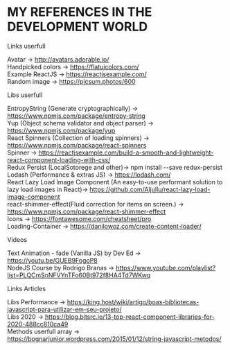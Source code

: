 <h1>MY REFERENCES IN THE DEVELOPMENT WORLD</h1>

Links userfull

Avatar -> http://avatars.adorable.io/
<br/>
Handpicked colors -> https://flatuicolors.com/
<br/>
Example ReactJS -> https://reactjsexample.com/
<br/>
Random image -> https://picsum.photos/600

Libs userfull

EntropyString (Generate cryptographically) -> https://www.npmjs.com/package/entropy-string
<br/>
Yup (Object schema validator and object parser) -> https://www.npmjs.com/package/yup
<br/>
React Spinners (Collection of loading spinners) -> https://www.npmjs.com/package/react-spinners
<br/>
Spinner -> https://reactjsexample.com/build-a-smooth-and-lightweight-react-component-loading-with-css/
<br/>
Redux Persist (LocalSotorege and other)-> npm install --save redux-persist 
Lodash (Performance & extras JS) -> https://lodash.com/
<br/>
React Lazy Load Image Component (An easy-to-use performant solution to lazy load images in React)-> https://github.com/Aljullu/react-lazy-load-image-component
<br/>
react-shimmer-effect(Fluid correction for items on screen.) -> https://www.npmjs.com/package/react-shimmer-effect
<br/>
Icons -> https://fontawesome.com/cheatsheet/pro
</br>
Loading-Container -> https://danilowoz.com/create-content-loader/


 
Videos

Text Animation - fade (Vanilla JS) by Dev Ed -> https://youtu.be/GUEB9FogoP8
<br/>
NodeJS Course by Rodrigo Branas -> https://www.youtube.com/playlist?list=PLQCmSnNFVYnTFo60Bt972f8HA4Td7WKwq

Links Articles

Libs Performance -> https://king.host/wiki/artigo/boas-bibliotecas-javascript-para-utilizar-em-seu-projeto/
<br/>
Libs 2020 -> https://blog.bitsrc.io/13-top-react-component-libraries-for-2020-488cc810ca49
<br/>
Methods userfull array -> https://bognarjunior.wordpress.com/2015/01/12/string-javascript-metodos/
